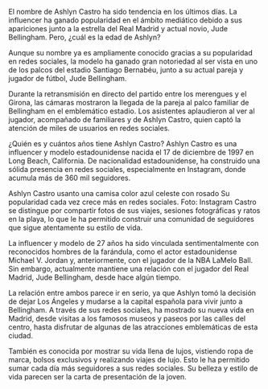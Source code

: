 El nombre de Ashlyn Castro ha sido tendencia en los últimos días. La influencer ha ganado popularidad en el ámbito mediático debido a sus apariciones junto a la estrella del Real Madrid y actual novio, Jude Bellingham. Pero, ¿cuál es la edad de Ashlyn?

Aunque su nombre ya es ampliamente conocido gracias a su popularidad en redes sociales, la modelo ha ganado gran notoriedad al ser vista en uno de los palcos del estadio Santiago Bernabéu, junto a su actual pareja y jugador de fútbol, Jude Bellingham.

Durante la retransmisión en directo del partido entre los merengues y el Girona, las cámaras mostraron la llegada de la pareja al palco familiar de Bellingham en el emblemático estadio. Los asistentes aplaudieron al ver al jugador, acompañado de familiares y de Ashlyn Castro, quien captó la atención de miles de usuarios en redes sociales.


¿Quién es y cuántos años tiene Ashlyn Castro?
Ashlyn Castro es una influencer y modelo estadounidense nacida el 17 de diciembre de 1997 en Long Beach, California. De nacionalidad estadounidense, ha construido una sólida presencia en redes sociales, especialmente en Instagram, donde acumula más de 360 mil seguidores.

Ashlyn Castro usanto una camisa color azul celeste con rosado
Su popularidad cada vez crece más en redes sociales. Foto: Instagram
Castro se distingue por compartir fotos de sus viajes, sesiones fotográficas y ratos en la playa, lo que le ha permitido construir una comunidad de seguidores que sigue atentamente su estilo de vida.

La influencer y modelo de 27 años ha sido vinculada sentimentalmente con reconocidos hombres de la farándula, como el actor estadounidense Michael V. Jordan y, anteriormente, con el jugador de la NBA LaMelo Ball. Sin embargo, actualmente mantiene una relación con el jugador del Real Madrid, Jude Bellingham, desde hace algún tiempo.

La relación entre ambos parece ir en serio, ya que Ashlyn tomó la decisión de dejar Los Ángeles y mudarse a la capital española para vivir junto a Bellingham. A través de sus redes sociales, ha mostrado su nueva vida en Madrid, desde visitas a los famosos museos y paseos por las calles del centro, hasta disfrutar de algunas de las atracciones emblemáticas de esta ciudad.


También es conocida por mostrar su vida llena de lujos, vistiendo ropa de marca, bolsos exclusivos y realizando viajes de lujo. Esto le ha permitido sumar cada día más seguidores a sus redes sociales. Su belleza y estilo de vida parecen ser la carta de presentación de la joven.
